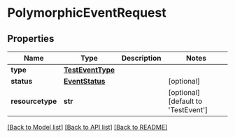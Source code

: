# PolymorphicEventRequest


## Properties
Name | Type | Description | Notes
------------ | ------------- | ------------- | -------------
**type** | [**TestEventType**](TestEventType.md) |  | 
**status** | [**EventStatus**](EventStatus.md) |  | [optional] 
**resourcetype** | **str** |  | [optional] [default to 'TestEvent']

[[Back to Model list]](../README.md#documentation-for-models) [[Back to API list]](../README.md#documentation-for-api-endpoints) [[Back to README]](../README.md)


